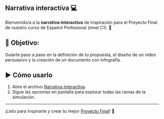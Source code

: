 ## Narrativa interactiva 💻

Bienvenido/a a la **narrativa interactiva** de inspiración para el Proyecto Final de nuestro curso de Español Profesional (nivel C1). 🚀

## 🎯 **Objetivo**: 
Guiarte paso a paso en la definición de tu propuesta, el diseño de un vídeo persuasivo y la creación de un documento con infografía.

## ▶️ Cómo usarlo

1. Abre el archivo [Narrativa Interactiva]().
2. Sigue las opciones en pantalla para explorar todas las ramas de la simulación.

---

¡Listo para inspirarte y crear tu mejor [Proyecto Final](Lecciones/ProyectoFinal.md)! 🌟  
